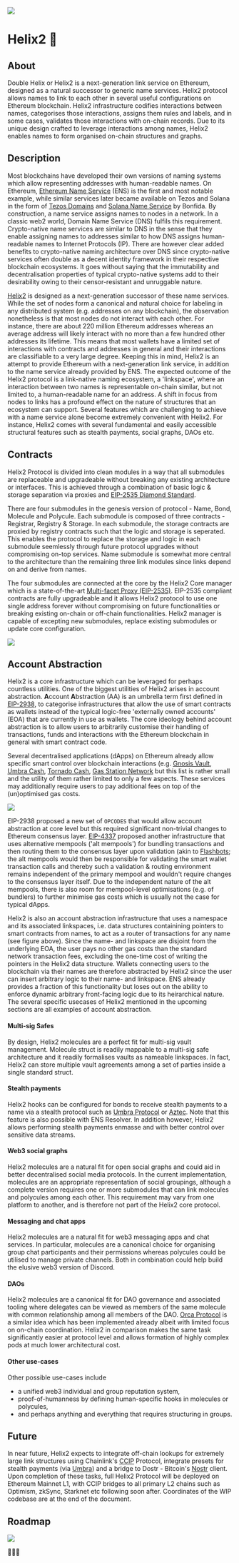 ![](https://raw.githubusercontent.com/helix-coupler/resources/master/logo/helix2-color-small.png)

# Helix2 🧬

## About

Double Helix or Helix2 is a next-generation link service on Ethereum, designed as a natural successor to generic name services. Helix2 protocol allows names to link to each other in several useful configurations on Ethereum blockchain. Helix2 infrastructure codifies interactions between names, categorises those interactions, assigns them rules and labels, and in some cases, validates those interactions with on-chain records. Due to its unique design crafted to leverage interactions among names, Helix2 enables names to form organised on-chain structures and graphs.

## Description

Most blockchains have developed their own versions of naming systems which allow representing addresses with human-readable names. On Ethereum, [Ethereum Name Service](https://app.ens.domains) (ENS) is the first and most notable example, while similar services later became available on Tezos and Solana in the form of [Tezos Domains](https://tezos.domains/en) and [Solana Name Service](https://naming.bonfida.org/) by Bonfida. By construction, a name service assigns names to nodes in a network. In a classic web2 world, Domain Name Service (DNS) fulfils this requirement. Crypto-native name services are similar to DNS in the sense that they enable assigning names to addresses similar to how DNS assigns human-readable names to Internet Protocols (IP). There are however clear added benefits to crypto-native naming architecture over DNS since crypto-native services often double as a decent identity framework in their respective blockchain ecosystems. It goes without saying that the immutability and decentralisation properties of typical crypto-native systems add to their desirability owing to their censor-resistant and unruggable nature.

[Helix2](https://helix2.xyz) is designed as a next-generation successor of these name services. While the set of nodes form a canonical and natural choice for labeling in any distributed system (e.g. addresses on any blockchain), the observation nonetheless is that most nodes do not interact with each other. For instance, there are about 220 million Ethereum addresses whereas an average address will likely interact with no more than a few hundred other addresses its lifetime. This means that most wallets have a limited set of interactions with contracts and addresses in general and their interactions are classifiable to a very large degree. Keeping this in mind, Helix2 is an attempt to provide Ethereum with a next-generation link service, in addition to the name service already provided by ENS. The expected outcome of the Helix2 protocol is a link-native naming ecosystem, a 'linkspace', where an interaction between two names is representable on-chain similar, but not limited to, a human-readable name for an address. A shift in focus from nodes to links has a profound effect on the nature of structures that an ecosystem can support. Several features which are challenging to achieve with a name service alone become extremely convenient with Helix2. For instance, Helix2 comes with several fundamental and easily accessible structural features such as stealth payments, social graphs, DAOs etc.

## Contracts

Helix2 Protocol is divided into clean modules in a way that all submodules are replaceable and upgradeable without breaking any existing architecture or interfaces. This is achieved through a combination of basic logic & storage separation via proxies and [EIP-2535 Diamond Standard](https://eips.ethereum.org/EIPS/eip-2535).

There are four submodules in the genesis version of protocol - Name, Bond, Molecule and Polycule. Each submodule is composed of three contracts - Registrar, Registry & Storage. In each submodule, the storage contracts are proxied by registry contracts such that the logic and storage is seperated. This enables the protocol to replace the storage and logic in each submodule seemlessly through future protocol upgrades without compromising on-top services. Name submodule is somewhat more central to the architecture than the remaining three link modules since links depend on and derive from names.

The four submodules are connected at the core by the Helix2 Core manager which is a state-of-the-art [Multi-facet Proxy (EIP-2535)](https://eips.ethereum.org/EIPS/eip-2535). EIP-2535 compliant contracts are fully upgradeable and it allows Helix2 protocol to use one single address forever without compromising on future functionalities or breaking existing on-chain or off-chain functionalities. Helix2 manager is capable of excepting new submodules, replace existing submodules or update core configuration.

![](https://raw.githubusercontent.com/helix-coupler/resources/master/schema/png/contracts.png)

## Account Abstraction

Helix2 is a core infrastructure which can be leveraged for perhaps countless utilities. One of the biggest utilities of Helix2 arises in account abstraction. **A**ccount **A**bstraction (AA) is an umbrella term first defined in [EIP-2938](https://eips.ethereum.org/EIPS/eip-2938), to categorise infrastructures that allow the use of smart contracts as wallets instead of the typical logic-free 'externally owned accounts' (EOA) that are currently in use as wallets. The core ideology behind account abstraction is to allow users to arbitrarily customise their handling of transactions, funds and interactions with the Ethereum blockchain in general with smart contract code.

Several decentralised applications (dApps) on Ethereum already allow specific smart control over blockchain interactions (e.g. [Gnosis Vault](https://safe.global/), [Umbra Cash](https://app.umbra.cash), [Tornado Cash](https://tornadocash.eth.link/), [Gas Station Network](https://opengsn.org/) but this list is rather small and the utility of them rather limited to only a few aspects. These services may additionally require users to pay additional fees on top of the (un)optimised gas costs.

![](https://raw.githubusercontent.com/helix-coupler/resources/master/schema/png/abstraction.png)

EIP-2938 proposed a new set of `OPCODES` that would allow account abstraction at core level but this required significant non-trivial changes to Ethereum consensus layer. [EIP-4337](https://eips.ethereum.org/EIPS/eip-4337) proposed another infrastructure that uses alternative mempools ('alt mempools') for bundling transactions and then routing them to the consensus layer upon validation (akin to [Flashbots](https://www.flashbots.net/); the alt mempools would then be responsible for validating the smart wallet transaction calls and thereby such a validation & routing environment remains independent of the primary mempool and wouldn't require changes to the consensus layer itself. Due to the independent nature of the alt mempools, there is also room for mempool-level optimisations (e.g. of bundlers) to further minimise gas costs which is usually not the case for typical dApps.

Helix2 is also an account abstraction infrastructure that uses a namespace and its associated linkspaces, i.e. data structures containining pointers to smart contracts from names, to act as a router of transactions for any name (see figure above). Since the name- and linkspace are disjoint from the underlying EOA, the user pays no other gas costs than the standard network transaction fees, excluding the one-time cost of writing the pointers in the Helix2 data structure. Wallets connecting users to the blockchain via their names are therefore abstracted by Helix2 since the user can insert arbitrary logic to their name- and linkspace. ENS already provides a fraction of this functionality but loses out on the ability to enforce dynamic arbitrary front-facing logic due to its heirarchical nature. The several specific usecases of Helix2 mentioned in the upcoming sections are all examples of account abstraction.

#### Multi-sig Safes

By design, Helix2 molecules are a perfect fit for multi-sig vault management. Molecule struct is readily mappable to a multi-sig safe architecture and it readily formalises vaults as nameable linkspaces. In fact, Helix2 can store multiple vault agreements among a set of parties inside a single standard struct.

#### Stealth payments

Helix2 hooks can be configured for bonds to receive stealth payments to a name via a stealth protocol such as [Umbra Protocol](https://github.com/ScopeLift/umbra-protocol) or [Aztec](https://zk.money/). Note that this feature is also possible with ENS Resolver. In addition however, Helix2 allows performing stealth payments enmasse and with better control over sensitive data streams.

#### Web3 social graphs

Helix2 molecules are a natural fit for open social graphs and could aid in better decentralised social media protocols. In the current implementation, molecules are an appropriate representation of social groupings, although a complete version requires one or more submodules that can link molecules and polycules among each other. This requirement may vary from one platform to another, and is therefore not part of the Helix2 core protocol.

#### Messaging and chat apps

Helix2 molecules are a natural fit for web3 messaging apps and chat services. In particular, molecules are a canonical choice for organising group chat participants and their permissions whereas polycules could be utilised to manage private channels. Both in combination could help build the elusive web3 version of Discord.

#### DAOs

Helix2 molecules are a canonical fit for DAO governance and associated tooling where delegates can be viewed as members of the same molecule with common relationship among all members of the DAO. [Orca Protocol](https://orca.mirror.xyz/Y2xvPmB4cJH51srGqY6Mm_g38lV-7cwvtyDePnyzfAE) is a similar idea which has been implemented already albeit with limited focus on on-chain coordination. Helix2 in comparison makes the same task significantly easier at protocol level and allows formation of highly complex pods at much lower architectural cost.

#### Other use-cases

Other possible use-cases include

- a unified web3 individual and group reputation system,
- proof-of-humanness by defining human-specific hooks in molecules or polycules,
- and perhaps anything and everything that requires structuring in groups.

## Future

In near future, Helix2 expects to integrate off-chain lookups for extremely large link structures using Chainlink's [CCIP](https://chain.link/cross-chain) Protocol, integrate presets for stealth payments (via [Umbra](https://github.com/ScopeLift/umbra-protocol)) and a bridge to Dostr - Bitcoin's [Nostr](https://nostr.com) client. Upon completion of these tasks, full Helix2 Protocol will be deployed on Ethereum Mainnet L1, with CCIP bridges to all primary L2 chains such as Optimism, zkSync, Starknet etc following soon after. Coordinates of the WIP codebase are at the end of the document.

## Roadmap

![](https://raw.githubusercontent.com/helix-coupler/resources/master/schema/png/roadmap.png)

🧬🧬🧬
